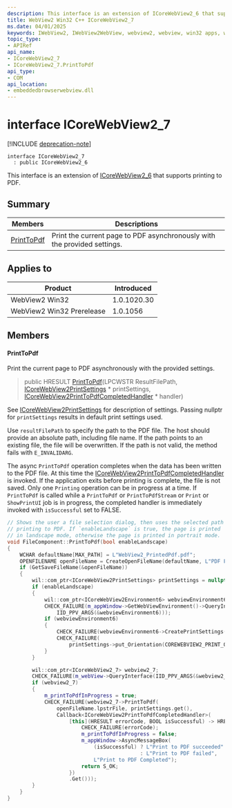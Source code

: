 ```yaml
---
description: This interface is an extension of ICoreWebView2_6 that supports printing to PDF.
title: WebView2 Win32 C++ ICoreWebView2_7
ms.date: 04/01/2025
keywords: IWebView2, IWebView2WebView, webview2, webview, win32 apps, win32, edge, ICoreWebView2, ICoreWebView2Controller, browser control, edge html, ICoreWebView2_7
topic_type: 
- APIRef
api_name:
- ICoreWebView2_7
- ICoreWebView2_7.PrintToPdf
api_type:
- COM
api_location:
- embeddedbrowserwebview.dll
---
```


# interface ICoreWebView2_7

[!INCLUDE [deprecation-note](../includes/deprecation-note.md)]

```
interface ICoreWebView2_7
  : public ICoreWebView2_6
```

This interface is an extension of [ICoreWebView2_6](icorewebview2_6.md#icorewebview2_6) that supports printing to PDF.

## Summary

 Members                        | Descriptions
--------------------------------|---------------------------------------------
[PrintToPdf](#printtopdf) | Print the current page to PDF asynchronously with the provided settings.

## Applies to

Product                         | Introduced
--------------------------------|---------------------------------------------
WebView2 Win32            |    1.0.1020.30
WebView2 Win32 Prerelease |    1.0.1056

## Members

#### PrintToPdf

Print the current page to PDF asynchronously with the provided settings.

> public HRESULT [PrintToPdf](#printtopdf)(LPCWSTR ResultFilePath, [ICoreWebView2PrintSettings](icorewebview2printsettings.md#icorewebview2printsettings) * printSettings, [ICoreWebView2PrintToPdfCompletedHandler](icorewebview2printtopdfcompletedhandler.md#icorewebview2printtopdfcompletedhandler) * handler)

See [ICoreWebView2PrintSettings](icorewebview2printsettings.md#icorewebview2printsettings) for description of settings. Passing nullptr for `printSettings` results in default print settings used.

Use `resultFilePath` to specify the path to the PDF file. The host should provide an absolute path, including file name. If the path points to an existing file, the file will be overwritten. If the path is not valid, the method fails with `E_INVALIDARG`.

The async `PrintToPdf` operation completes when the data has been written to the PDF file. At this time the [ICoreWebView2PrintToPdfCompletedHandler](icorewebview2printtopdfcompletedhandler.md#icorewebview2printtopdfcompletedhandler) is invoked. If the application exits before printing is complete, the file is not saved. Only one `Printing` operation can be in progress at a time. If `PrintToPdf` is called while a `PrintToPdf` or `PrintToPdfStream` or `Print` or `ShowPrintUI` job is in progress, the completed handler is immediately invoked with `isSuccessful` set to FALSE.

```cpp
// Shows the user a file selection dialog, then uses the selected path when
// printing to PDF. If `enableLandscape` is true, the page is printed
// in landscape mode, otherwise the page is printed in portrait mode.
void FileComponent::PrintToPdf(bool enableLandscape)
{
    WCHAR defaultName[MAX_PATH] = L"WebView2_PrintedPdf.pdf";
    OPENFILENAME openFileName = CreateOpenFileName(defaultName, L"PDF File\0*.pdf\0");
    if (GetSaveFileName(&openFileName))
    {
        wil::com_ptr<ICoreWebView2PrintSettings> printSettings = nullptr;
        if (enableLandscape)
        {
            wil::com_ptr<ICoreWebView2Environment6> webviewEnvironment6;
            CHECK_FAILURE(m_appWindow->GetWebViewEnvironment()->QueryInterface(
                IID_PPV_ARGS(&webviewEnvironment6)));
            if (webviewEnvironment6)
            {
                CHECK_FAILURE(webviewEnvironment6->CreatePrintSettings(&printSettings));
                CHECK_FAILURE(
                    printSettings->put_Orientation(COREWEBVIEW2_PRINT_ORIENTATION_LANDSCAPE));
            }
        }

        wil::com_ptr<ICoreWebView2_7> webview2_7;
        CHECK_FAILURE(m_webView->QueryInterface(IID_PPV_ARGS(&webview2_7)));
        if (webview2_7)
        {
            m_printToPdfInProgress = true;
            CHECK_FAILURE(webview2_7->PrintToPdf(
                openFileName.lpstrFile, printSettings.get(),
                Callback<ICoreWebView2PrintToPdfCompletedHandler>(
                    [this](HRESULT errorCode, BOOL isSuccessful) -> HRESULT {
                        CHECK_FAILURE(errorCode);
                        m_printToPdfInProgress = false;
                        m_appWindow->AsyncMessageBox(
                            (isSuccessful) ? L"Print to PDF succeeded"
                                           : L"Print to PDF failed",
                            L"Print to PDF Completed");
                        return S_OK;
                    })
                    .Get()));
        }
    }
}
```

